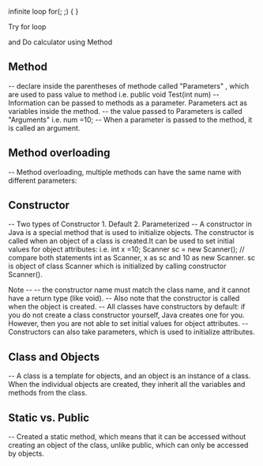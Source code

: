 infinite loop
for(; ;)
{
}

Try for loop

and Do calculator using Method

## Method
-- declare inside the parentheses of methode called "Parameters" , which are used to pass value to method
i.e. public void Test(int num)
-- Information can be passed to methods as a parameter. Parameters act as variables inside the method.
-- the value passed to Parameters is called "Arguments"
i.e. num =10;
-- When a parameter is passed to the method, it is called an argument.

## Method overloading
-- Method overloading, multiple methods can have the same name with different parameters:

## Constructor
-- Two types of Constructor 1. Default 2. Parameterized
-- A constructor in Java is a special method that is used to initialize objects. The constructor is called when 
  an object of a class is created.It can be used to set initial values for object attributes:
i.e. int x =10;
Scanner sc  = new Scanner(); // compare both statements int as Scanner, x as sc and 10 as new Scanner.
sc is object of class Scanner which is initialized by calling constructor Scanner().

Note --
-- the constructor name must match the class name, and it cannot have a return type (like void).
-- Also note that the constructor is called when the object is created.
-- All classes have constructors by default: if you do not create a class constructor yourself, 
Java creates one for you. However, then you are not able to set initial values for object attributes.
-- Constructors can also take parameters, which is used to initialize attributes.

## Class and Objects
-- A class is a template for objects, and an object is an instance of a class.
   When the individual objects are created, they inherit all the variables and methods from the class.

## Static vs. Public
-- Created a static method, which means that it can be accessed without creating an object of the class, 
   unlike public, which can only be accessed by objects.